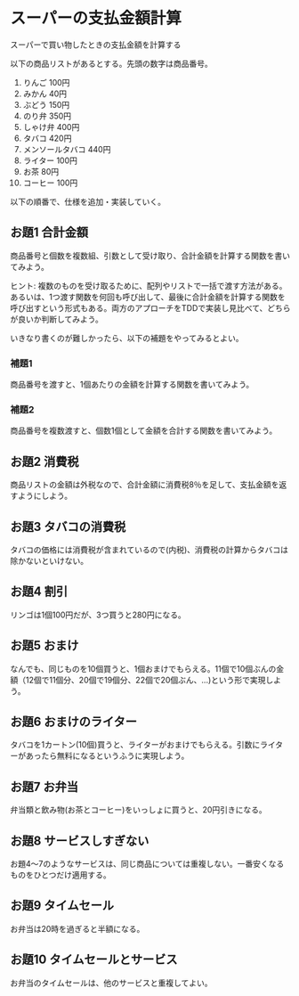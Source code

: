 # スーパーの支払金額計算

スーパーで買い物したときの支払金額を計算する

以下の商品リストがあるとする。先頭の数字は商品番号。

1. りんご 100円
2. みかん 40円
3. ぶどう 150円
4. のり弁 350円
5. しゃけ弁 400円
6. タバコ 420円
7. メンソールタバコ 440円
8. ライター 100円
9. お茶 80円
10. コーヒー 100円

以下の順番で、仕様を追加・実装していく。

## お題1 合計金額

商品番号と個数を複数組、引数として受け取り、合計金額を計算する関数を書いてみよう。

ヒント: 複数のものを受け取るために、配列やリストで一括で渡す方法がある。あるいは、1つ渡す関数を何回も呼び出して、最後に合計金額を計算する関数を呼び出すという形式もある。両方のアプローチをTDDで実装し見比べて、どちらが良いか判断してみよう。

いきなり書くのが難しかったら、以下の補題をやってみるとよい。

### 補題1

商品番号を渡すと、1個あたりの金額を計算する関数を書いてみよう。

### 補題2

商品番号を複数渡すと、個数1個として金額を合計する関数を書いてみよう。

## お題2 消費税

商品リストの金額は外税なので、合計金額に消費税8％を足して、支払金額を返すようにしよう。

## お題3 タバコの消費税

タバコの価格には消費税が含まれているので(内税)、消費税の計算からタバコは除かないといけない。

## お題4 割引

リンゴは1個100円だが、3つ買うと280円になる。

## お題5 おまけ

なんでも、同じものを10個買うと、1個おまけでもらえる。11個で10個ぶんの金額（12個で11個分、20個で19個分、22個で20個ぶん、...)という形で実現しよう。

## お題6 おまけのライター

タバコを1カートン(10個)買うと、ライターがおまけでもらえる。引数にライターがあったら無料になるというふうに実現しよう。

## お題7 お弁当

弁当類と飲み物(お茶とコーヒー)をいっしょに買うと、20円引きになる。

## お題8 サービスしすぎない

お題4～7のようなサービスは、同じ商品については重複しない。一番安くなるものをひとつだけ適用する。

## お題9 タイムセール

お弁当は20時を過ぎると半額になる。

## お題10 タイムセールとサービス

お弁当のタイムセールは、他のサービスと重複してよい。
